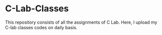 # C-Lab-Classes
This repository consists of all the assignments of C Lab.
Here, I upload my C-lab classes codes on daily basis.
